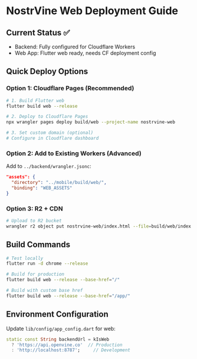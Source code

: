 # NostrVine Web Deployment Guide

## Current Status ✅
- Backend: Fully configured for Cloudflare Workers
- Web App: Flutter web ready, needs CF deployment config

## Quick Deploy Options

### Option 1: Cloudflare Pages (Recommended)
```bash
# 1. Build Flutter web
flutter build web --release

# 2. Deploy to Cloudflare Pages
npx wrangler pages deploy build/web --project-name nostrvine-web

# 3. Set custom domain (optional)
# Configure in Cloudflare dashboard
```

### Option 2: Add to Existing Workers (Advanced)
Add to `../backend/wrangler.jsonc`:
```json
"assets": { 
  "directory": "../mobile/build/web/", 
  "binding": "WEB_ASSETS" 
}
```

### Option 3: R2 + CDN
```bash
# Upload to R2 bucket
wrangler r2 object put nostrvine-web/index.html --file=build/web/index.html
```

## Build Commands
```bash
# Test locally
flutter run -d chrome --release

# Build for production  
flutter build web --release --base-href="/"

# Build with custom base href
flutter build web --release --base-href="/app/"
```

## Environment Configuration
Update `lib/config/app_config.dart` for web:
```dart
static const String backendUrl = kIsWeb 
  ? 'https://api.openvine.co'  // Production
  : 'http://localhost:8787';     // Development
```